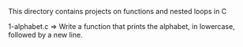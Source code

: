 This directory contains projects on functions and nested loops in C

1-alphabet.c => Write a function that prints the alphabet, in lowercase, followed by a new line.
